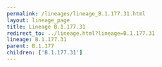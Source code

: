```yaml
---
permalink: /lineages/lineage_B.1.177.31.html
layout: lineage_page
title: Lineage B.1.177.31
redirect_to: ../lineage.html?lineage=B.1.177.31
lineage: B.1.177.31
parent: B.1.177
children: ['B.1.177.31']
---
```

